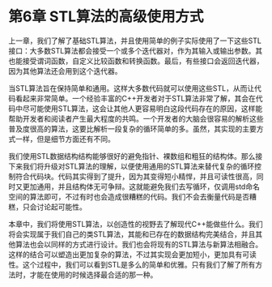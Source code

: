 # 第6章 STL算法的高级使用方式

上一章，我们了解了基础STL算法，并且使用简单的例子实际使用了一下这些STL接口：大多数STL算法都会接受一个或多个迭代器对，作为其输入或输出参数。其也能接受谓词函数，自定义比较函数和转换函数。最后，有些接口会返回迭代器，因为其他算法还会用到这个迭代器。

当STL算法旨在保持简单和通用。这样大多数代码就可以使用这些STL，从而让代码看起来非常简单。一个经验丰富的C++开发者对于STL算法非常了解，其会在代码中尽可能使用STL算法，这会让其他人更容易明白这段代码存在的原因，这样能帮助开发者和阅读者产生最大程度的共鸣。一个开发者的大脑会很容易的解析这些普及度很高的算法，这要比解析一段复杂的循环简单的多。虽然，其实现的主要方式一样，但是细节方面还有不同。

我们使用STL数据结构结构能够很好的避免指针、裸数组和粗狂的结构体。那么接下来我们将升级对STL算法的理解，以便使用通用的STL算法来替代复杂的循环控制符合代码块。代码其实得到了提升，因为其变得短小精悍，并且可读性很高，同时又更加通用，并且结构体无可争辩。这就能避免我们去写循环，仅调用std命名空间的算法即可，不过有时也会造成很糟糕的代码。我们不会去衡量代码是否糟糕，只会讨论起可能性。

本章中，我们将使用STL算法，以创造性的视野去了解现代C++能做些什么。我们将会实现属于我们自己的类STL算法，其能和已存在的数据结构完美结合，并且其他算法也会以同样的方式进行设计。我们也会将现有的STL算法与新算法相融合。这样的结合可以塑造出更加复杂的算法，不过其实现会更加短小，更加具有可读性。这个过程中，我们可以看到STL是多么的简单和优雅。只有我们了解了所有方法时，才能在使用的时候选择最合适的那一种。